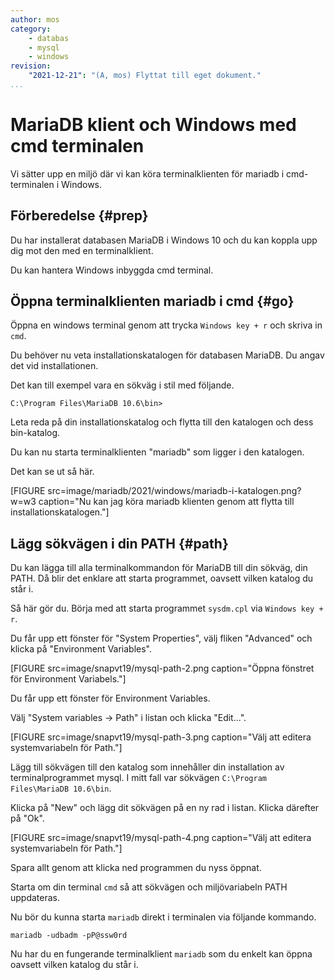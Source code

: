 ```yaml
---
author: mos
category:
    - databas
    - mysql
    - windows
revision:
    "2021-12-21": "(A, mos) Flyttat till eget dokument."
...
```

MariaDB klient och Windows med cmd terminalen
==================================

Vi sätter upp en miljö där vi kan köra terminalklienten för mariadb i cmd-terminalen i Windows.

<!--more-->



Förberedelse {#prep}
--------------------------------------

Du har installerat databasen MariaDB i Windows 10 och du kan koppla upp dig mot den med en terminalklient.

Du kan hantera Windows inbyggda cmd terminal.



Öppna terminalklienten mariadb i cmd {#go}
--------------------------------------

Öppna en windows terminal genom att trycka `Windows key + r` och skriva in `cmd`.

Du behöver nu veta installationskatalogen för databasen MariaDB. Du angav det vid installationen.

Det kan till exempel vara en sökväg i stil med följande.

```text
C:\Program Files\MariaDB 10.6\bin>
```

Leta reda på din installationskatalog och flytta till den katalogen och dess bin-katalog.

Du kan nu starta terminalklienten "mariadb" som ligger i den katalogen.

Det kan se ut så här.

[FIGURE src=image/mariadb/2021/windows/mariadb-i-katalogen.png?w=w3 caption="Nu kan jag köra mariadb klienten genom att flytta till installationskatalogen."]



Lägg sökvägen i din PATH {#path}
--------------------------------------

Du kan lägga till alla terminalkommandon för MariaDB till din sökväg, din PATH. Då blir det enklare att starta programmet, oavsett vilken katalog du står i.

Så här gör du. Börja med att starta programmet `sysdm.cpl` via `Windows key + r`.

Du får upp ett fönster för "System Properties", välj fliken "Advanced" och klicka på "Environment Variables".

[FIGURE src=image/snapvt19/mysql-path-2.png caption="Öppna fönstret för Environment Variabels."]

Du får upp ett fönster för Environment Variables.

Välj "System variables -> Path" i listan och klicka "Edit...".

[FIGURE src=image/snapvt19/mysql-path-3.png caption="Välj att editera systemvariabeln för Path."]

Lägg till sökvägen till den katalog som innehåller din installation av terminalprogrammet mysql. I mitt fall var sökvägen `C:\Program Files\MariaDB 10.6\bin`.

Klicka på "New" och lägg dit sökvägen på en ny rad i listan. Klicka därefter på "Ok".

[FIGURE src=image/snapvt19/mysql-path-4.png caption="Välj att editera systemvariabeln för Path."]

Spara allt genom att klicka ned programmen du nyss öppnat.

Starta om din terminal `cmd` så att sökvägen och miljövariabeln PATH uppdateras.

Nu bör du kunna starta `mariadb` direkt i terminalen via följande kommando.

```text
mariadb -udbadm -pP@ssw0rd
```

Nu har du en fungerande terminalklient `mariadb` som du enkelt kan öppna oavsett vilken katalog du står i.
